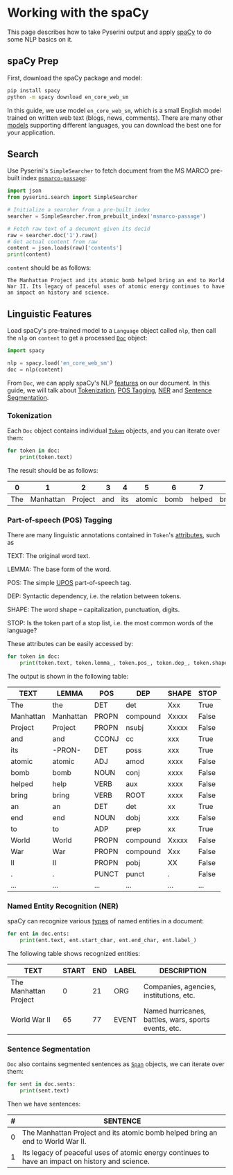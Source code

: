 # Working with the spaCy

This page describes how to take Pyserini output and apply [spaCy](https://spacy.io/) to do some NLP basics on it.


## spaCy Prep

First, download the spaCy package and model:

```bash
pip install spacy
python -m spacy download en_core_web_sm
```

In this guide, we use model `en_core_web_sm`, which is a small English model trained on written web text (blogs, news, comments).
There are many other [models](https://spacy.io/usage/models) supporting different languages, you can download the best one for your application.


## Search

Use Pyserini's `SimpleSearcher` to fetch document from the MS MARCO pre-built index [`msmarco-passage`](https://github.com/castorini/pyserini/blob/master/docs/experiments-msmarco-passage.md):

```python
import json
from pyserini.search import SimpleSearcher

# Initialize a searcher from a pre-built index
searcher = SimpleSearcher.from_prebuilt_index('msmarco-passage')

# Fetch raw text of a document given its docid
raw = searcher.doc('1').raw()
# Get actual content from raw
content = json.loads(raw)['contents']
print(content)
```

`content` should be as follows:

```text
The Manhattan Project and its atomic bomb helped bring an end to World War II. Its legacy of peaceful uses of atomic energy continues to have an impact on history and science.
```


## Linguistic Features

Load spaCy's pre-trained model to a `Language` object called `nlp`, then call the `nlp` on `content` to get a processed [`Doc`](https://spacy.io/api/doc) object:

```python
import spacy

nlp = spacy.load('en_core_web_sm')
doc = nlp(content)
```

From `Doc`, we can apply spaCy's NLP [features](https://spacy.io/usage/spacy-101#features) on our document.
In this guide, we will talk about [Tokenization](#tokenization), [POS Tagging](#part-of-speech-pos-tagging), [NER](#named-entity-recognition-ner) and [Sentence Segmentation](#sentence-segmentation).


### Tokenization

Each `Doc` object contains individual [`Token`](https://spacy.io/api/token) objects, and you can iterate over them:

```python
for token in doc:
    print(token.text)
```

The result should be as follows:

| 0 | 1 | 2 | 3 | 4 | 5 | 6 | 7 | 8 | 9 | 10 | 11 | 12 | 13 | 14 | 15 | ... |
|---|---|---|---|---|---|---|---|---|---|---|---|---|---|---|---|---|
| The | Manhattan | Project | and | its | atomic | bomb | helped | bring | an | end | to | World | War | II | . | ... |


### Part-of-speech (POS) Tagging

There are many linguistic annotations contained in `Token`'s [attributes](https://spacy.io/api/token#attributes), such as

TEXT: The original word text.

LEMMA: The base form of the word.

POS: The simple [UPOS](https://universaldependencies.org/docs/u/pos/) part-of-speech tag.

DEP: Syntactic dependency, i.e. the relation between tokens.

SHAPE: The word shape – capitalization, punctuation, digits.

STOP: Is the token part of a stop list, i.e. the most common words of the language?

These attributes can be easily accessed by:

```python
for token in doc:
    print(token.text, token.lemma_, token.pos_, token.dep_, token.shape_, token.is_stop)
```

The output is shown in the following table:

| TEXT | LEMMA | POS | DEP | SHAPE | STOP |
|---|---|---|---|---|---|
| The | the | DET | det | Xxx | True |
| Manhattan | Manhattan | PROPN | compound | Xxxxx | False |
| Project | Project | PROPN | nsubj | Xxxxx | False |
| and | and | CCONJ | cc | xxx | True |
| its | -PRON- | DET | poss | xxx | True |
| atomic | atomic | ADJ | amod | xxxx | False |
| bomb | bomb | NOUN | conj | xxxx | False |
| helped | help | VERB | aux | xxxx | False |
| bring | bring | VERB | ROOT | xxxx | False |
| an | an | DET | det | xx | True |
| end | end | NOUN | dobj | xxx | False |
| to | to | ADP | prep | xx | True |
| World | World | PROPN | compound | Xxxxx | False |
| War | War | PROPN | compound | Xxx | False |
| II | II | PROPN | pobj | XX | False |
| . | . | PUNCT | punct | . | False |
| ... | ... | ... | ... | ... | ... |


### Named Entity Recognition (NER)

spaCy can recognize various [types](https://spacy.io/api/annotation#named-entities) of named entities in a document:

```python
for ent in doc.ents:
    print(ent.text, ent.start_char, ent.end_char, ent.label_)
```

The following table shows recognized entities:

| TEXT | START | END | LABEL | DESCRIPTION |
|---|---|---|---|---|
| The Manhattan Project | 0 | 21 | ORG | Companies, agencies, institutions, etc. |
| World War II | 65 | 77 | EVENT | Named hurricanes, battles, wars, sports events, etc. |


### Sentence Segmentation

`Doc` also contains segmented sentences as [`Span`](https://spacy.io/api/span) objects, we can iterate over them:

```python
for sent in doc.sents:
    print(sent.text)
```

Then we have sentences:

| # | SENTENCE |
|---|---|
| 0 | The Manhattan Project and its atomic bomb helped bring an end to World War II. |
| 1 | Its legacy of peaceful uses of atomic energy continues to have an impact on history and science. |

